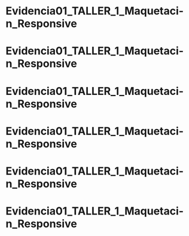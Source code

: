 # Evidencia01_TALLER_1_Maquetaci-n_Responsive
# Evidencia01_TALLER_1_Maquetaci-n_Responsive
# Evidencia01_TALLER_1_Maquetaci-n_Responsive
# Evidencia01_TALLER_1_Maquetaci-n_Responsive
# Evidencia01_TALLER_1_Maquetaci-n_Responsive
# Evidencia01_TALLER_1_Maquetaci-n_Responsive
